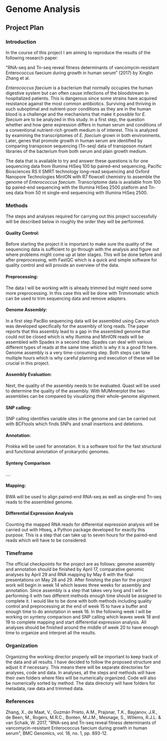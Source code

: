 # Genome Analysis
## Project Plan
### Introduction
In the course of this project I am aiming to reproduce the results of the following research paper: 

"RNA-seq and Tn-seq reveal fitness determinants of vancomycin-resistant Enterococcus faecium during growth in human serum” (2017) by Xinglin Zhang et al. 

*Enterococcus faecium* is a bacterium that normally occupies the human digestive system but can often cause infections of the bloodstream in hospitalized patients. This is dangerous since some strains have acquired resistance against the most common antibiotics. Surviving and thriving in such suboptimal and nutrient-poor conditions as they are in the human blood is a challenge and the mechanisms that make it possible for *E. faecium* are to be analyzed in this study. In a first step, the question whether and how gene expression differs in human serum and conditions of a conventional nutrient-rich growth medium is of interest. This is analyzed by examining the transcriptomes of *E. faecium* grown in both environments. Later, genes that promote growth in human serum are identified by comparing transposon sequencing (Tn-seq) data of transposon mutant libraries of the bacterium from both serum and plain growth medium. 

The data that is available to try and answer these questions is for one sequencing data from Illumina HiSeq 100 bp paired-end sequencing, Pacific Biosciences RS II SMRT technology long-read sequencing and Oxford Nanopore Technologies MinION with R7 flowcell chemistry to assemble the genome of *Enterococcus faecium*. Transcriptome data is available from 100 bp paired-end sequencing with the Illumina HiSeq 2500 platform and Tn-seq data from 50 nt single-end sequencing with Illumina HiSeq 2500. 

### Methods
The steps and analyses required for carrying out this project successfully will be described below in roughly the order they will be performed.

#### Quality Control:
Before starting the project it is important to make sure the quality of the sequencing data is sufficient to go through with the analysis and figure out where problems might come up at later stages. This will be done before and after preprocessing, with FastQC which is a quick and simple software for quality control and will provide an overview of the data. 

#### Preprocessing:
The data I will be working with is already trimmed but might need some more preprocessing. In this case this will be done with Trimmomatic which can be used to trim sequencing data and remove adapters. 

#### Genome Assembly:
In a first step PacBio sequencing data will be assembled using Canu which was developed specifically for the assembly of long reads. The paper reports that this assembly lead to a gap in the assembled genome that could not be closed which is why Illumina and MinION reads will be assembled with Spades in a second step. Spades can deal with various different types of reads at the same time which is why it is a good fit here. Genome assembly is a very time-consuming step. Both steps can take multiple hours which is why careful planning and execution of these will be crucial in this project. 

#### Assembly Evaluation:
Next, the quality of the assembly needs to be evaluated. Quast will be used to determine the quality of the assembly. With MUMmerplot the two assemblies can be compared by visualizing their whole-genome alignment. 

#### SNP calling:
SNP calling identifies variable sites in the genome and can be carried out with BCFtools which finds SNPs and small insertions and deletions. 

#### Annotation:
Prokka will be used for annotation. It is a software tool for the fast structural and functional annotation of prokaryotic genomes.

#### Synteny Comparison
....

#### Mapping:
BWA will be used to align paired-end RNA-seq as well as single-end Tn-seq reads to the assembled genome. 

#### Differential Expression Analysis
Counting the mapped RNA reads for differential expression analysis will be carried out with Htseq, a Python package developed for exactly this purpose. This is a step that can take up to seven hours for the paired-end reads which will have to be considered. 

### Timeframe
The official checkpoints for the project are as follows: genome assembly and annotation should be finished by April 17, comparative genomic analyses by April 29 and RNA mapping by May 8 with the final presentations on May 28 and 29. After finishing the plan for the project work will begin in week 14 which leaves three weeks for assembly and annotation. Since assembly is a step that takes very long and I will be performing it with two different methods enough time should be assigned to complete it. I would like to be done with both methods including quality control and preprocessing at the end of week 15 to have a buffer and enough time to do annotation in week 16. In the following week I will be working on synteny comparison and SNP calling which leaves week 18 and 19 to complete mapping and start differential expression analysis. All analyses should be finished around the middle of week 20 to have enough time to organize and interpret all the results. 

### Organization
Organizing the working director properly will be important to keep track of the data and all results. I have decided to follow the proposed structure and adjust it if necessary. This means there will be separate directories for analyses, code and data. In analyses, all the steps and methods will have their own folders where files will be numerically organized. Code will also be numerically sorted by method. The data directory will have folders for metadata, raw data and trimmed data. 

### References
Zhang, X., de Maat, V., Guzmán Prieto, A.M., Prajsnar, T.K., Bayjanov, J.R., de Been, M., Rogers, M.R.C., Bonten, M.J.M., Mesnage, S., Willems, R.J.L. & van Schaik, W. 2017, "RNA-seq and Tn-seq reveal fitness determinants of vancomycin-resistant Enterococcus faecium during growth in human serum", BMC Genomics, vol. 18, no. 1, pp. 893-12.


